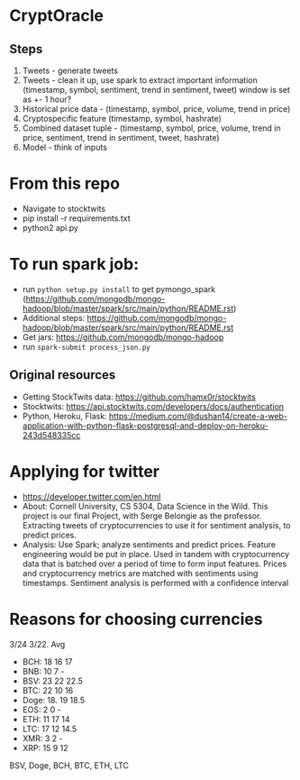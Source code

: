 # CryptOracle

## Steps
1. Tweets - generate tweets
2. Tweets - clean it up, use spark to extract important information (timestamp, symbol, sentiment, trend in sentiment, tweet)
window is set as +- 1 hour?
4. Historical price data -  (timestamp, symbol, price, volume, trend in price)
5. Cryptospecific feature (timestamp, symbol, hashrate)
6. Combined dataset tuple - (timestamp, symbol, price, volume, trend in price, sentiment, trend in sentiment, tweet, hashrate)
7. Model - think of inputs

# From this repo
- Navigate to stocktwits
- pip install -r requirements.txt
- python2 api.py

# To run spark job:
- run `python setup.py install` to get pymongo_spark (https://github.com/mongodb/mongo-hadoop/blob/master/spark/src/main/python/README.rst)
- Additional steps: https://github.com/mongodb/mongo-hadoop/blob/master/spark/src/main/python/README.rst
- Get jars: https://github.com/mongodb/mongo-hadoop
- run `spark-submit process_json.py`

## Original resources
- Getting StockTwits data: https://github.com/hamx0r/stocktwits
- Stocktwits: https://api.stocktwits.com/developers/docs/authentication
- Python, Heroku, Flask: https://medium.com/@dushan14/create-a-web-application-with-python-flask-postgresql-and-deploy-on-heroku-243d548335cc

# Applying for twitter
- https://developer.twitter.com/en.html
- About:
Cornell University, CS 5304, Data Science in the Wild. This project is our final Project, with Serge Belongie as the professor. Extracting tweets of cryptocurrencies to use it for sentiment analysis, to predict prices.
- Analysis:
Use Spark; analyze sentiments and predict prices. Feature engineering  would be put in place. Used in tandem with cryptocurrency data that is batched over a period of time to form input features. Prices and cryptocurrency metrics are matched with sentiments using timestamps. Sentiment analysis is performed with a confidence interval

# Reasons for choosing currencies
3/24				3/22.             Avg
- BCH: 18 			16			17
- BNB: 10			7			-
- BSV: 23			22			22.5
- BTC: 22			10			16
- Doge: 18.                  19			18.5
- EOS: 2			0			-
- ETH: 11			17			14
- LTC: 17			12			14.5
- XMR: 3			2			-
- XRP: 15			9			12


BSV, Doge, BCH, BTC, ETH, LTC
